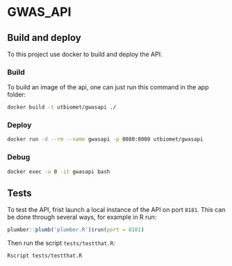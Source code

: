 # GWAS_API

## Build and deploy

To this project use docker to build and deploy the API.

### Build

To build an image of the api, one can just run this command in the app folder:

```sh
docker build -t utbiomet/gwasapi ./
```

### Deploy

```sh
docker run -d --rm --name gwasapi -p 8080:8080 utbiomet/gwasapi
```

### Debug

```sh
docker exec -u 0 -it gwasapi bash
```

## Tests

To test the API, frist launch a local instance of the API on port `8181`. This can be done through several ways, for example in R run:

```R
plumber::plumb('plumber.R')$run(port = 8181)
```

Then run the script `tests/testthat.R`:

```sh
Rscript tests/testthat.R
```
